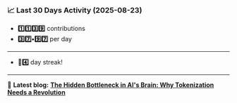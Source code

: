 <!--START_STATS-->
### 📈 Last 30 Days Activity (2025-08-23)  
- **1️⃣1️⃣3️⃣9️⃣** contributions  
- **3️⃣7️⃣•9️⃣7️⃣** per day
---
- **🎱4️⃣** day streak!
---
📝 **Latest blog:** [**The Hidden Bottleneck in AI's Brain: Why Tokenization Needs a Revolution**](https://andriak.com/blog/tokenization-revolution)
<!--END_STATS-->
